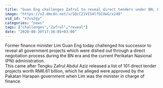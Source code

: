 ```yaml
---
title: "Guan Eng challenges Zafrul to reveal direct tenders under BN, PN"
image: "https://s2.dmcdn.net/v/SQcC21VIS4lfGCUwG/x240"
vid_id: "x7vu2gy"
categories: "news"
tags: ["challenges","Zafrul","reveal"]
date: "2020-08-30T17:36:05+03:00"
---
```

Former finance minister Lim Guan Eng today challenged his successor to reveal all government projects which were dished out through a direct negotiation process during the BN era and the current Perikatan Nasional (PN) administration.  <br>This came after Tengku Zafrul Abdul Aziz released a list of 101 direct tender projects worth RM6.61 billion, which he alleged were approved by the Pakatan Harapan government when Lim was the minister in charge of finance.
